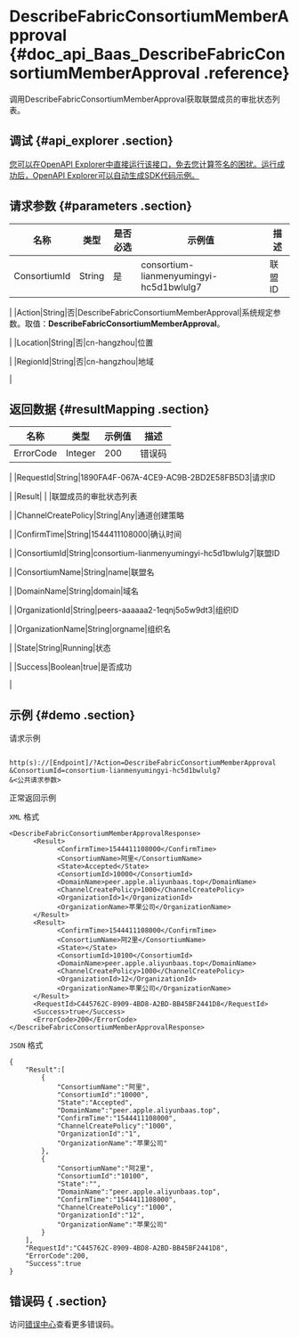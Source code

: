 # DescribeFabricConsortiumMemberApproval {#doc_api_Baas_DescribeFabricConsortiumMemberApproval .reference}

调用DescribeFabricConsortiumMemberApproval获取联盟成员的审批状态列表。

## 调试 {#api_explorer .section}

[您可以在OpenAPI Explorer中直接运行该接口，免去您计算签名的困扰。运行成功后，OpenAPI Explorer可以自动生成SDK代码示例。](https://api.aliyun.com/#product=Baas&api=DescribeFabricConsortiumMemberApproval&type=RPC&version=2018-12-21)

## 请求参数 {#parameters .section}

|名称|类型|是否必选|示例值|描述|
|--|--|----|---|--|
|ConsortiumId|String|是|consortium-lianmenyumingyi-hc5d1bwlulg7|联盟ID

 |
|Action|String|否|DescribeFabricConsortiumMemberApproval|系统规定参数。取值：**DescribeFabricConsortiumMemberApproval**。

 |
|Location|String|否|cn-hangzhou|位置

 |
|RegionId|String|否|cn-hangzhou|地域

 |

## 返回数据 {#resultMapping .section}

|名称|类型|示例值|描述|
|--|--|---|--|
|ErrorCode|Integer|200|错误码

 |
|RequestId|String|1890FA4F-067A-4CE9-AC9B-2BD2E58FB5D3|请求ID

 |
|Result| | |联盟成员的审批状态列表

 |
|ChannelCreatePolicy|String|Any|通道创建策略

 |
|ConfirmTime|String|1544411108000|确认时间

 |
|ConsortiumId|String|consortium-lianmenyumingyi-hc5d1bwlulg7|联盟ID

 |
|ConsortiumName|String|name|联盟名

 |
|DomainName|String|domain|域名

 |
|OrganizationId|String|peers-aaaaaa2-1eqnj5o5w9dt3|组织ID

 |
|OrganizationName|String|orgname|组织名

 |
|State|String|Running|状态

 |
|Success|Boolean|true|是否成功

 |

## 示例 {#demo .section}

请求示例

``` {#request_demo}

http(s)://[Endpoint]/?Action=DescribeFabricConsortiumMemberApproval
&ConsortiumId=consortium-lianmenyumingyi-hc5d1bwlulg7
&<公共请求参数>

```

正常返回示例

`XML` 格式

``` {#xml_return_success_demo}
<DescribeFabricConsortiumMemberApprovalResponse>
	  <Result>
		    <ConfirmTime>1544411108000</ConfirmTime>
		    <ConsortiumName>阿里</ConsortiumName>
		    <State>Accepted</State>
		    <ConsortiumId>10000</ConsortiumId>
		    <DomainName>peer.apple.aliyunbaas.top</DomainName>
		    <ChannelCreatePolicy>1000</ChannelCreatePolicy>
		    <OrganizationId>1</OrganizationId>
		    <OrganizationName>苹果公司</OrganizationName>
	  </Result>
	  <Result>
		    <ConfirmTime>1544411108000</ConfirmTime>
		    <ConsortiumName>阿2里</ConsortiumName>
		    <State></State>
		    <ConsortiumId>10100</ConsortiumId>
		    <DomainName>peer.apple.aliyunbaas.top</DomainName>
		    <ChannelCreatePolicy>1000</ChannelCreatePolicy>
		    <OrganizationId>12</OrganizationId>
		    <OrganizationName>苹果公司</OrganizationName>
	  </Result>
	  <RequestId>C445762C-8909-4BD8-A2BD-BB45BF2441D8</RequestId>
	  <Success>true</Success>
	  <ErrorCode>200</ErrorCode>
</DescribeFabricConsortiumMemberApprovalResponse>
```

`JSON` 格式

``` {#json_return_success_demo}
{
	"Result":[
		{
			"ConsortiumName":"阿里",
			"ConsortiumId":"10000",
			"State":"Accepted",
			"DomainName":"peer.apple.aliyunbaas.top",
			"ConfirmTime":"1544411108000",
			"ChannelCreatePolicy":"1000",
			"OrganizationId":"1",
			"OrganizationName":"苹果公司"
		},
		{
			"ConsortiumName":"阿2里",
			"ConsortiumId":"10100",
			"State":"",
			"DomainName":"peer.apple.aliyunbaas.top",
			"ConfirmTime":"1544411108000",
			"ChannelCreatePolicy":"1000",
			"OrganizationId":"12",
			"OrganizationName":"苹果公司"
		}
	],
	"RequestId":"C445762C-8909-4BD8-A2BD-BB45BF2441D8",
	"ErrorCode":200,
	"Success":true
}
```

## 错误码 { .section}

访问[错误中心](https://error-center.aliyun.com/status/product/Baas)查看更多错误码。

